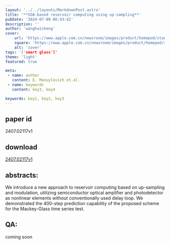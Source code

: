 ```yaml
---
layout: '../../layouts/MarkdownPost.astro'
title: '**SOA-based reservoir computing using up-sampling**'
pubDate: '2024-07-09 06:43:42'
description: ''
author: 'wanghaisheng'
cover:
    url: 'https://www.apple.com.cn/newsroom/images/product/homepod/standard/Apple-HomePod-hero-230118_big.jpg.large_2x.jpg'
    square: 'https://www.apple.com.cn/newsroom/images/product/homepod/standard/Apple-HomePod-hero-230118_big.jpg.large_2x.jpg'
    alt: 'cover'
tags: '['smart glass']' 
theme: 'light'
featured: true

meta:
 - name: author
   content: E. Manuylovich et.al.
 - name: keywords
   content: key3, key4

keywords: key1, key2, key3
---
```


## paper id
2407.02117v1
## download
[2407.02117v1](http://arxiv.org/abs/2407.02117v1)
## abstracts:
We introduce a new approach to reservoir computing based on up-sampling and modulation, utilizing semiconductor optical amplifier and photodetector as nonlinear elements without conventionally used delay loop. We demonstrated the 400-step prediction capability of the proposed scheme for the Mackey-Glass time series test.
## QA:
coming soon
